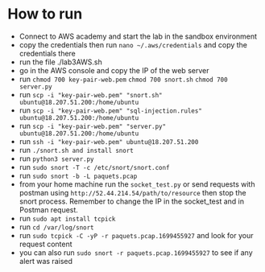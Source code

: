# How to run
- Connect to AWS academy and start the lab in the sandbox environment
- copy the credentials then run `nano ~/.aws/credentials` and copy the credentials there
- run the file ./lab3AWS.sh
- go in the AWS console and copy the IP of the web server
- run `chmod 700 key-pair-web.pem` `chmod 700 snort.sh` `chmod 700 server.py`
- run `scp -i "key-pair-web.pem" "snort.sh" ubuntu@18.207.51.200:/home/ubuntu`
- run `scp -i "key-pair-web.pem" "sql-injection.rules" ubuntu@18.207.51.200:/home/ubuntu`
- run `scp -i "key-pair-web.pem" "server.py" ubuntu@18.207.51.200:/home/ubuntu`
- run `ssh -i "key-pair-web.pem" ubuntu@18.207.51.200`
- run `./snort.sh and install snort`
- run `python3 server.py`
- run `sudo snort -T -c /etc/snort/snort.conf`
- run `sudo snort -b -L paquets.pcap`
- from your home machine run the `socket_test.py` or send requests with postman using `http://52.44.214.54/path/to/resource` then stop the snort process. Remember to change the IP in the socket_test and in Postman request.
- run `sudo apt install tcpick`
- run `cd /var/log/snort`
- run `sudo tcpick -C -yP -r paquets.pcap.1699455927` and look for your request content
- you can also run `sudo snort -r paquets.pcap.1699455927` to see if any alert was raised